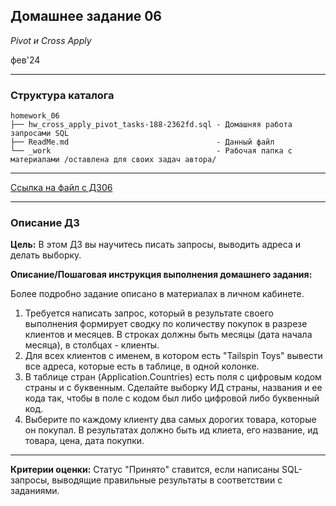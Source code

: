 ## Домашнее задание 06
*Pivot и Cross Apply*

фев'24
<hr>

### Структура каталога

```
homework_06
├── hw_cross_apply_pivot_tasks-188-2362fd.sql - Домашняя работа запросами SQL
├── ReadMe.md                                 - Данный файл
└── _work                                     - Рабочая папка с материалами /оставлена для своих задач автора/

```

<hr>

[Ссылка на файл с ДЗ06](hw_cross_apply_pivot_tasks-188-2362fd.sql)
<hr>

### Описание ДЗ

**Цель:**
В этом ДЗ вы научитесь писать запросы, выводить адреса и делать выборку.

**Описание/Пошаговая инструкция выполнения домашнего задания:**

Более подробно задание описано в материалах в личном кабинете.

1. Требуется написать запрос, который в результате своего выполнения
формирует сводку по количеству покупок в разрезе клиентов и месяцев.
В строках должны быть месяцы (дата начала месяца), в столбцах - клиенты.
2. Для всех клиентов с именем, в котором есть "Tailspin Toys"
вывести все адреса, которые есть в таблице, в одной колонке.
3. В таблице стран (Application.Countries) есть поля с цифровым кодом страны и с буквенным.
Сделайте выборку ИД страны, названия и ее кода так,
чтобы в поле с кодом был либо цифровой либо буквенный код.
4. Выберите по каждому клиенту два самых дорогих товара, которые он покупал.
В результатах должно быть ид клиета, его название, ид товара, цена, дата покупки.
<hr>

**Критерии оценки:** Статус "Принято" ставится, если написаны SQL-запросы, выводящие правильные результаты в соответствии с заданиями.